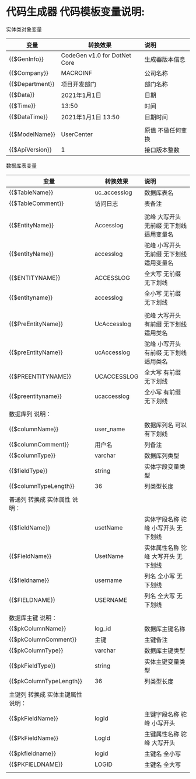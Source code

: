 # **代码生成器 代码模板变量说明:**



实体类对象变量


| 变量            | 转换效果   | 说明              |
| --------------- | ---------- | :---------------- |
| {{$GenInfo}}    | CodeGen v1.0 for DotNet Core | 生成器版本信息    |
| {{$Company}}    | MACROINF | 公司名称          |
| {{$Department}} | 项目开发部门 | 部门名称          |
| {{$Data}}       | 2021年1月1日 | 日期              |
| {{$Time}}      | 13:50 | 时间              |
| {{$DataTime}}   | 2021年1月1日 13:50 | 日期时间          |
||||
| {{$ModelName}} | UserCenter | 原值 不做任何变换 |
| {{$ApiVersion}} | 1          | 接口版本整数      |



数据库表变量

| 变量                              | 转换效果     | 说明                                     |
| --------------------------------- | ------------ | :--------------------------------------- |
| {{$TableName}}                    | uc_accesslog | 数据库表名                               |
| {{$TableComment}}                 | 访问日志     | 表备注                                   |
|                                   |              |                                          |
| {{$EntityName}}                   | Accesslog    | 驼峰 大写开头 无前缀 无下划线 适用变量名 |
| {{$entityName}}                   | accesslog    | 驼峰 小写开头 无前缀 无下划线 适用变量名 |
| {{$ENTITYNAME}}                   | ACCESSLOG    | 全大写 无前缀 无下划线                   |
| {{$entityname}}                   | accesslog    | 全小写 无前缀 无下划线                   |
|                                   |              |                                          |
| {{$PreEntityName}}                | UcAccesslog  | 驼峰 大写开头 有前缀 无下划线 适用类名   |
| {{$preEntityName}}                | ucAccesslog  | 驼峰 小写开头  有前缀 无下划线 适用类名  |
| {{$PREENTITYNAME}}                | UCACCESSLOG  | 全大写 有前缀 无下划线                   |
| {{$preentityname}}                | ucaccesslog  | 全小写 有前缀 无下划线                   |
|                                   |              |                                          |
| 数据库列 说明：                   |              |                                          |
| {{$columnName}}                   | user_name    | 数据库列名 可以有下划线                  |
| {{$columnComment}}                | 用户名       | 列备注                                   |
| {{$columnType}}                   | varchar      | 数据库列类型                             |
| {{$fieldType}}                    | string       | 实体字段变量类型                         |
| {{$columnTypeLength}}             | 36           | 列类型长度                               |
|                                   |              |                                          |
| 普通列 转换成 实体属性 说明：     |              |                                          |
| {{$fieldName}}                    | usetName     | 实体字段名称  驼峰 小写开头 无下划线     |
| {{$FieldName}}                    | UsetName     | 实体属性名称  驼峰 大写开头 无下划线     |
| {{$fieldname}}                    | username     | 列名 全小写 无下划线                     |
| {{$FIELDNAME}}                    | USERNAME     | 列名 全大写 无下划线                     |
|                                   |              |                                          |
| 数据库主键 说明：                 |              |                                          |
| {{$pkColumnName}}                 | log_id       | 数据库主键名称                           |
| {{$pkColumnComment}}              | 主键         | 主键备注                                 |
| {{$pkColumnType}}                 | varchar      | 数据库主键类型                           |
| {{$pkFieldType}}                  | string       | 实体主键变量类型                         |
| {{$pkColumnTypeLength}}           | 36           | 列类型长度                               |
|                                   |              |                                          |
| 主键列 转换成 实体主键属性 说明： |              |                                          |
| {{$pkFieldName}}                  | logId        | 主键字段名称  驼峰 小写开头              |
| {{$PkFieldName}}                  | LogId        | 主键属性名称  驼峰 大写开头              |
| {{$pkfieldname}}                  | logid        | 主键名 全小写                            |
| {{$PKFIELDNAME}}                  | LOGID        | 主键名 全大写                            |
|                                   |              |                                          |

